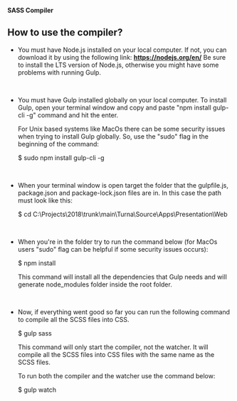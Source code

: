 **SASS Compiler**

## How to use the compiler?

- You must have Node.js installed on your local computer. If not, you can download it by using the following link: **https://nodejs.org/en/** Be sure to install the LTS version of Node.js, otherwise you might have some problems with running Gulp.

<br />

- You must have Gulp installed globally on your local computer. To install Gulp, open your terminal window and copy and paste "npm install gulp-cli -g" command and hit the enter.

	For Unix based systems like MacOs there can be some security issues when trying to install Gulp globally. So, use the "sudo" flag in the beginning of the command: 
		
	$ sudo npm install gulp-cli -g

<br />

- When your terminal window is open target the folder that the gulpfile.js, package.json and package-lock.json files are in. In this case the path must look like this: 

	$ cd C:\Projects\2018\trunk\main\Turna\Source\Apps\Presentation\Web

<br />


- When you're in the folder try to run the command below (for MacOs users "sudo" flag can be helpful if some security issues occurs):

	$ npm install

	This command will install all the dependencies that Gulp needs and will generate node_modules folder inside the root folder.

<br />

- Now, if everything went good so far you can run the following command to compile all the SCSS files into CSS.

	$ gulp sass			
	
	This command will only start the compiler, not the watcher. It will compile all the SCSS files into CSS files with the same name as the SCSS files.

	To run both the compiler and the watcher use the command below:

	$ gulp watch

